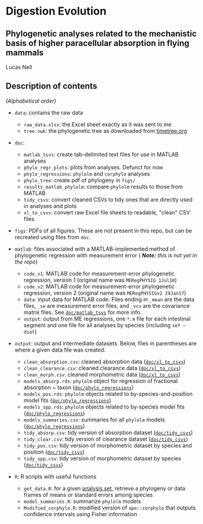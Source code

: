 Digestion Evolution
========

Phylogenetic analyses related to the mechanistic basis of higher paracellular absorption in flying mammals
-------

Lucas Nell


## Description of contents

*(Alphabetical order)*

* `data`: contains the raw data
    - `raw_data.xlsx`: the Excel sheet exactly as it was sent to me
    - `tree.nwk`: the phylogenetic tree as downloaded from
      [timetree.org](http://timetree.org/)

* `doc`: 
    - `matlab_tsvs`: create tab-delimited text files for use in MATLAB analyses
    - `phylo_regr_plots`: plots from analyses. Defunct for now
    - `phylo_regressions`: `phylolm` and `corphylo` analyses
    - `phylo_tree`: create pdf of phylogeny in `figs/`
    - `results_matlab_phylolm`: compare `phylolm` results to those from MATLAB
    - `tidy_csvs`: convert cleaned CSVs to tidy ones that are directly used in
      analyses and plots
    - `xl_to_csvs`: convert raw Excel file sheets to readable, "clean" CSV files

* `figs`: PDFs of all figures. These are not present in this repo, but can be
  recreated using files from `doc`.

* `matlab`: files associated with a MATLAB-implemented method of phylogenetic 
  regression with measurement error ( *__Note\:__ this is not yet in the repo*)
    - `code_v1`: MATLAB code for measurement-error phylogenetic regression, version 1
      (original name was `MERegPHYSIG 1Jul10`)
    - `code_v2`: MATLAB code for measurement-error phylogenetic regression, version 2
      (original name was `MERegPHYSIGv2 29Jan17`)
    - `data`: input data for MATLAB code. Files ending in `_mean` are the data files,
      `_se` are measurement error files, and `_vcv` are the covariance matrix files.
      See [`doc/matlab_tsvs`](doc/matlab_tsvs.md) for more info.
    - `output`: output from ME regressions, one `*.m` file for each intestinal
      segment and one file for all analyses by species (including `sef ~ diet`)

* `output`: output and intermediate datasets. Below, files in parentheses are where
  a given data file was created.
    - `clean_absorption.csv`: cleaned absorption data
      ([`doc/xl_to_csvs`](doc/xl_to_csvs.md))
    - `clean_clearance.csv`: cleaned clearance data
      ([`doc/xl_to_csvs`](doc/xl_to_csvs.md))
    - `clean_morph.csv`: cleaned morphometric data
      ([`doc/xl_to_csvs`](doc/xl_to_csvs.md))
    - `models_absorp.rds`: `phylolm` object for regression of fractional
      absorption ~ taxon ([`doc/phylo_regressions`](doc/phylo_regressions.md))
    - `models_pos.rds`: `phylolm` objects related to by-species-and-position model
      fits ([`doc/phylo_regressions`](doc/phylo_regressions.md))
    - `models_spp.rds`: `phylolm` objects related to by-species model fits 
      ([`doc/phylo_regressions`](doc/phylo_regressions.md))
    - `models_summaries.csv`: summaries for all `phylolm` models
      ([`doc/phylo_regressions`](doc/phylo_regressions.md))
    - `tidy_absorp.csv`: tidy version of absorption dataset
      ([`doc/tidy_csvs`](doc/tidy_csvs.md))
    - `tidy_clear.csv`: tidy version of clearance dataset 
      ([`doc/tidy_csvs`](doc/tidy_csvs.md))
    - `tidy_pos.csv`: tidy version of morphometric dataset by species and position
      ([`doc/tidy_csvs`](doc/tidy_csvs.md))
    - `tidy_spp.csv`: tidy version of morphometric dataset by species
      ([`doc/tidy_csvs`](doc/tidy_csvs.md))

* `R`: R scripts with useful functions
    - `get_data.R`: for a given [analysis set](doc/tidy_csvs.md#summary-of-output),
      retrieve a phylogeny or data frames of means or standard errors among species
    - `model_summaries.R`: summarize `phylolm` models
    - `Modified_corphylo.R`: modified version of `ape::corphylo` that outputs 
      confidence intervals using Fisher information

